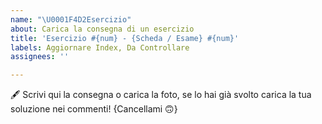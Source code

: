 ```yaml
---
name: "\U0001F4D2Esercizio"
about: Carica la consegna di un esercizio
title: 'Esercizio #{num} - {Scheda / Esame} #{num}'
labels: Aggiornare Index, Da Controllare
assignees: ''

---
```


🖋️ Scrivi qui la consegna o carica la foto, se lo hai già svolto carica la tua soluzione nei commenti! {Cancellami 🙃}
